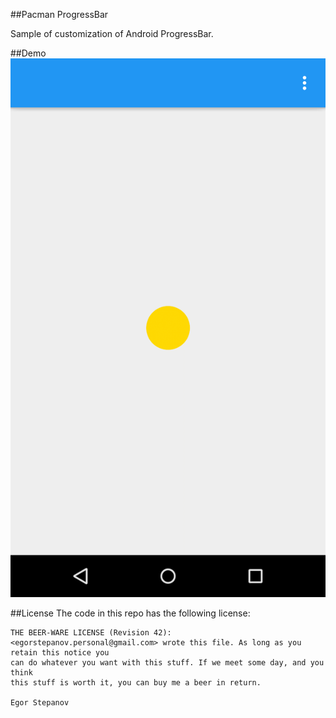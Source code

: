 ##Pacman ProgressBar

Sample of customization of Android ProgressBar.

##Demo
![PacmanProgressBar](screenshots/preview.gif)  

##License
The code in this repo has the following license:

```
THE BEER-WARE LICENSE (Revision 42):
<egorstepanov.personal@gmail.com> wrote this file. As long as you retain this notice you
can do whatever you want with this stuff. If we meet some day, and you think
this stuff is worth it, you can buy me a beer in return.

Egor Stepanov
```